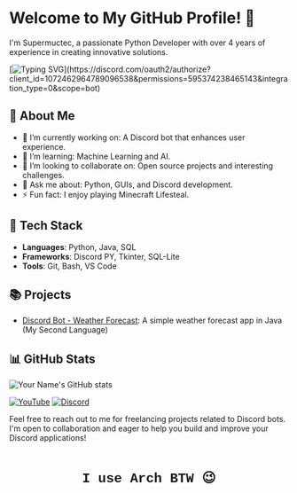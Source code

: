 # Welcome to My GitHub Profile! 👋

I'm Supermuctec, a passionate Python Developer with over 4 years of experience in creating innovative solutions.

[![Typing SVG](https://readme-typing-svg.herokuapp.com?font=roboto&color=%23F7C51D&size=34&vCenter=true&height=16&lines=Hi+there%2C+I'm+Supermuctec.;I+like+to+code+Discord+bots.;I+make+GUIs.;I+Like+To+Play+Minecraft+Lifesteal+💔;I+use+Arch+BTW...;I'm+a+member+of+1001001+Development+team.)](https://discord.com/oauth2/authorize?client_id=1072462964789096538&permissions=595374238465143&integration_type=0&scope=bot)

## 🚀 About Me
- 🔭 I’m currently working on: A Discord bot that enhances user experience.
- 🌱 I’m learning: Machine Learning and AI.
- 👯 I’m looking to collaborate on: Open source projects and interesting challenges.
- 💬 Ask me about: Python, GUIs, and Discord development.
- ⚡ Fun fact: I enjoy playing Minecraft Lifesteal.

## 🔧 Tech Stack
- **Languages**: Python, Java, SQL
- **Frameworks**: Discord PY, Tkinter, SQL-Lite
- **Tools**: Git, Bash, VS Code

## 📚 Projects
- [Discord Bot - Weather Forecast](https://github.com/SuperMuctec/Weather-Forecast/): A simple weather forecast app in Java (My Second Language)

## 📊 GitHub Stats
![Your Name's GitHub stats](https://github-readme-stats.vercel.app/api?username=yourusername&show_icons=true&theme=radical)

[![YouTube](https://img.shields.io/badge/YouTube-%23FF0000.svg?&style=for-the-badge&logo=youtube&logoColor=white)](https://www.youtube.com/@_TheBritGuy_)
[![Discord](https://img.shields.io/badge/Discord-%237289DA.svg?&style=for-the-badge&logo=discord&logoColor=white)](https://discord.com/users/1062747923294716006)

Feel free to reach out to me for freelancing projects related to Discord bots. I'm open to collaboration and eager to help you build and improve your Discord applications!

<!-- Sci-Fi Font Styling -->
<div style="font-family: 'Courier New', monospace; font-size: 24px; text-align: center; margin-top: 50px;">
    <strong>I use Arch BTW 😉</strong>
</div>
